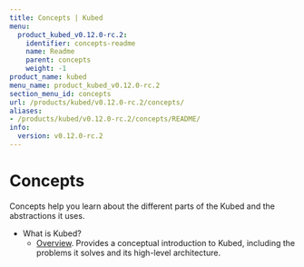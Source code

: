 ```yaml
---
title: Concepts | Kubed
menu:
  product_kubed_v0.12.0-rc.2:
    identifier: concepts-readme
    name: Readme
    parent: concepts
    weight: -1
product_name: kubed
menu_name: product_kubed_v0.12.0-rc.2
section_menu_id: concepts
url: /products/kubed/v0.12.0-rc.2/concepts/
aliases:
- /products/kubed/v0.12.0-rc.2/concepts/README/
info:
  version: v0.12.0-rc.2
---
```


# Concepts

Concepts help you learn about the different parts of the Kubed and the abstractions it uses.

- What is Kubed?
  - [Overview](/products/kubed/v0.12.0-rc.2/concepts/what-is-kubed/overview). Provides a conceptual introduction to Kubed, including the problems it solves and its high-level architecture.
